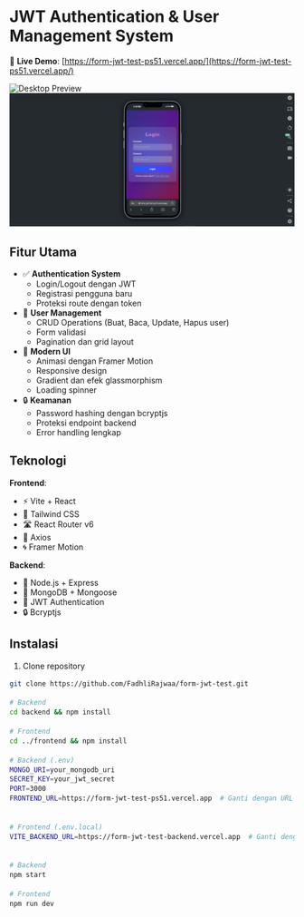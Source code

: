 # JWT Authentication & User Management System

🚀 **Live Demo**: [https://form-jwt-test-ps51.vercel.app/](https://form-jwt-test-ps51.vercel.app/)

![Desktop Preview](/frontend/public/desktop.jpg)
![Mobile Preview](/frontend/public/mobile.jpg)

## Fitur Utama
- ✅ **Authentication System**
  - Login/Logout dengan JWT
  - Registrasi pengguna baru
  - Proteksi route dengan token
- 👥 **User Management**
  - CRUD Operations (Buat, Baca, Update, Hapus user)
  - Form validasi
  - Pagination dan grid layout
- 🎨 **Modern UI**
  - Animasi dengan Framer Motion
  - Responsive design
  - Gradient dan efek glassmorphism
  - Loading spinner
- 🔒 **Keamanan**
  - Password hashing dengan bcryptjs
  - Proteksi endpoint backend
  - Error handling lengkap

## Teknologi
**Frontend**:
- ⚡ Vite + React
- 🎨 Tailwind CSS
- 🛣️ React Router v6
- 🔄 Axios
- 🌀 Framer Motion

**Backend**:
- 🚀 Node.js + Express
- 🍃 MongoDB + Mongoose
- 🔑 JWT Authentication
- 🔒 Bcryptjs

## Instalasi
1. Clone repository
```bash
git clone https://github.com/FadhliRajwaa/form-jwt-test.git

# Backend
cd backend && npm install

# Frontend
cd ../frontend && npm install

# Backend (.env)
MONGO_URI=your_mongodb_uri
SECRET_KEY=your_jwt_secret
PORT=3000
FRONTEND_URL=https://form-jwt-test-ps51.vercel.app  # Ganti dengan URL frontend setelah deploy


# Frontend (.env.local)
VITE_BACKEND_URL=https://form-jwt-test-backend.vercel.app  # Ganti dengan URL backend setelah deploy


# Backend
npm start

# Frontend
npm run dev